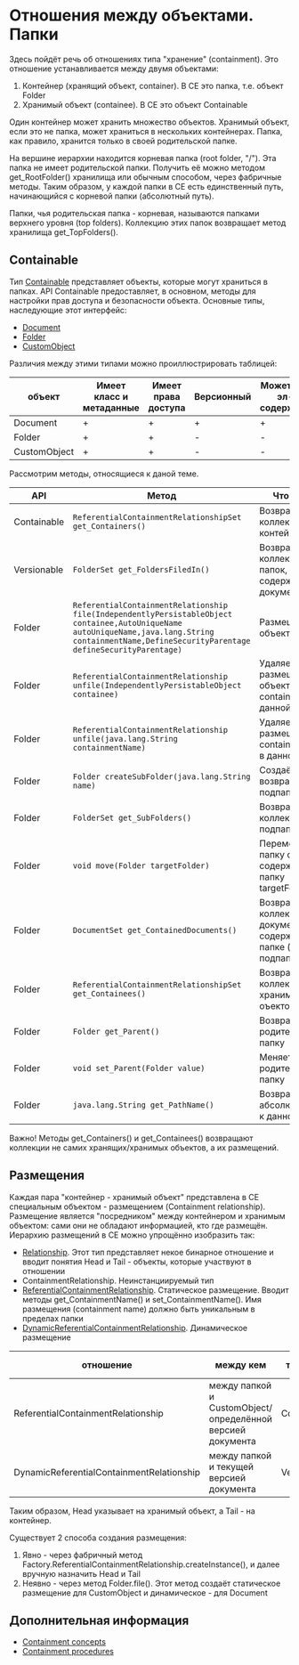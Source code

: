 # Отношения между объектами. Папки

Здесь пойдёт речь об отношениях типа "хранение" (containment). Это отношение устанавливается между двумя объектами:

1. Контейнер (хранящий объект, container). В CE это папка, т.е. объект Folder
2. Хранимый объект (containee). В CE это объект Containable

Один контейнер может хранить множество объектов. Хранимый объект, если это не папка, может храниться в нескольких контейнерах. Папка, как правило, хранится только в своей родительской папке.

На вершине иерархии находится корневая папка (root folder, "/"). Эта папка не имеет родительской папки. Получить её можно методом get_RootFolder() хранилища или обычным способом, через фабричные методы. Таким образом, у каждой папки в CE есть единственный путь, начинающийся с корневой папки (абсолютный путь).

Папки, чья родительская папка - корневая, называются папками верхнего уровня (top folders). Коллекцию этих папок возвращает метод хранилища get_TopFolders().

## Containable

Тип [Containable](https://www.ibm.com/support/knowledgecenter/en/SSNW2F_5.1.0/com.ibm.p8.ce.dev.java.doc/com/filenet/api/core/Containable.html) представляет объекты, которые могут храниться в папках. API Containable предоставляет, в основном, методы для настройки прав доступа и безопасности объекта. Основные типы, наследующие этот интерфейс:

* [Document](https://www.ibm.com/support/knowledgecenter/en/SSNW2F_5.1.0/com.ibm.p8.ce.dev.java.doc/com/filenet/api/core/Document.html)
* [Folder](https://www.ibm.com/support/knowledgecenter/en/SSNW2F_5.1.0/com.ibm.p8.ce.dev.java.doc/com/filenet/api/core/Folder.html)
* [CustomObject](https://www.ibm.com/support/knowledgecenter/SSNW2F_4.5.1/com.ibm.p8.doc/developer_help/content_engine_api/javadocs/com/filenet/api/core/CustomObject.html)

Различия между этими типами можно проиллюстрировать таблицей:

объект | Имеет класс и метаданные |  Имеет права доступа | Версионный | Может иметь эл-ты содержимого | Является контейнером
------------ | ------------- | ------------- | ------------- | ------------- | -------------
Document|+|+|+|+|-
Folder|+|+|-|-|+
CustomObject|+|+|-|-|-

Рассмотрим методы, относящиеся к даной теме.

API | Метод | Что делает
------------ | ------------- | -------------
Containable | `ReferentialContainmentRelationshipSet get_Containers()` | Возвращает коллекцию контейнеров
Versionable | `FolderSet get_FoldersFiledIn()` | Возвращает коллекцию папок, которые содержат документ
Folder | `ReferentialContainmentRelationship file(IndependentlyPersistableObject containee,AutoUniqueName autoUniqueName,java.lang.String containmentName,DefineSecurityParentage defineSecurityParentage)` | Размещает объект в папке
Folder | `ReferentialContainmentRelationship unfile(IndependentlyPersistableObject containee)` | Удаляет размещение объекта containee в данной папке
Folder | `ReferentialContainmentRelationship unfile(java.lang.String containmentName)` | Удаляет размещение containmentName в данной папке
Folder | `Folder createSubFolder(java.lang.String name)` | Создаёт и возвращает подпапку
Folder | `FolderSet get_SubFolders()` | Возвращает коллекцию подпапок
Folder | `void move(Folder targetFolder)` | Перемещает папку со всем содержимым в папку targetFolder
Folder | `DocumentSet get_ContainedDocuments()` | Возвращает коллекцию документов, содержащихся в папке (не в подпапках)
Folder | `ReferentialContainmentRelationshipSet get_Containees()` | Возвращает коллекцию хранимых оъектов
Folder | `Folder get_Parent()` | Возвращает родительскую папку 
Folder | `void set_Parent(Folder value)` | Меняет родительскую папку
Folder | `java.lang.String get_PathName()` | Возвращает абсолютный путь к данной папке

Важно! Методы get_Containers() и get_Containees() возвращают коллекции не самих хранящих/хранимых объектов, а их размещений.

## Размещения

Каждая пара "контейнер - хранимый объект" представлена в СЕ специальным объектом - размещением (Containment relationship). Размещение является "посредником" между контейнером и хранимым объектом: сами они не обладают информацией, кто где размещён. Иерархию размещений в CE можно упрощённо изобразить так:

* [Relationship](https://www.ibm.com/support/knowledgecenter/en/SSGLW6_5.2.0/com.ibm.p8.ce.dev.java.doc/com/filenet/api/core/Relationship.html). Этот тип представляет некое бинарное отношение и вводит понятия Head и Tail - объекты, которые участвуют в отношении
* ContainmentRelationship. Неинстанциируемый тип
* [ReferentialContainmentRelationship](https://www.ibm.com/support/knowledgecenter/en/SSGLW6_5.2.0/com.ibm.p8.ce.dev.java.doc/com/filenet/api/core/ReferentialContainmentRelationship.html). Статическое размещение. Вводит методы get_ContainmentName() и set_ContainmentName(). Имя размещения (containment name) должно быть уникальным в пределах папки
* [DynamicReferentialContainmentRelationship](https://www.ibm.com/support/knowledgecenter/en/SSGLW6_5.2.0/com.ibm.p8.ce.dev.java.doc/com/filenet/api/core/DynamicReferentialContainmentRelationship.html). Динамическое размещение

отношение | между кем |  тип Head | тип Tail 
------------ | ------------- | ------------- | -------------
ReferentialContainmentRelationship|между папкой и CustomObject/определённой версией документа|Containable|Folder
DynamicReferentialContainmentRelationship|между папкой и текущей версией документа|Versionable|Folder

Таким образом, Head указывает на хранимый объект, а Tail - на контейнер.

Существует 2 способа создания размещения:

1. Явно - через фабричный метод Factory.ReferentialContainmentRelationship.createInstance(), и далее вручную назначить Head и Tail
2. Неявно - через метод Folder.file(). Этот метод создаёт статическое размещение для CustomObject и динамическое - для Document

## Дополнительная информация

* [Containment concepts](https://www.ibm.com/support/knowledgecenter/SSGLW6_5.2.0/com.ibm.p8.ce.dev.ce.doc/containment_concepts.htm)
* [Containment procedures](https://www.ibm.com/support/knowledgecenter/SSGLW6_5.2.0/com.ibm.p8.ce.dev.ce.doc/containment_procedures.htm)
